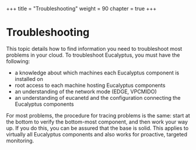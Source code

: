 +++
title = "Troubleshooting"
weight = 90
chapter = true
+++


# Troubleshooting
This topic details how to find information you need to troubleshoot most problems in your cloud. To troubleshoot Eucalyptus, you must have the following:

* a knowledge about which machines each Eucalyptus component is installed on
* root access to each machine hosting Eucalyptus components
* an understanding of the network mode (EDGE, VPCMIDO)
* an understanding of eucanetd and the configuration connecting the Eucalyptus components

For most problems, the procedure for tracing problems is the same: start at the bottom to verify the bottom-most component, and then work your way up. If you do this, you can be assured that the base is solid. This applies to virtually all Eucalyptus components and also works for proactive, targeted monitoring. 



